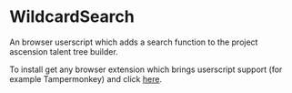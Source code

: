# WildcardSearch

An browser userscript which adds a search function to the project ascension talent tree builder.

To install get any browser extension which brings userscript support (for example Tampermonkey) and click [here](https://github.com/Shawak/WildcardSearch/raw/master/wildcardsearch.user.js).

